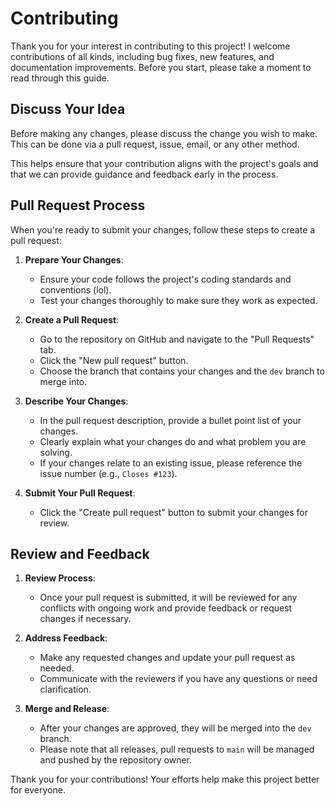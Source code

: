 # Contributing

Thank you for your interest in contributing to this project! I welcome contributions of all kinds, including bug fixes, new features, and documentation improvements. Before you start, please take a moment to read through this guide.

## Discuss Your Idea

Before making any changes, please discuss the change you wish to make. This can be done via a pull request, issue, email, or any other method. 

This helps ensure that your contribution aligns with the project's goals and that we can provide guidance and feedback early in the process.

## Pull Request Process

When you're ready to submit your changes, follow these steps to create a pull request:

1. **Prepare Your Changes**:
    - Ensure your code follows the project's coding standards and conventions (lol).
    - Test your changes thoroughly to make sure they work as expected.

2. **Create a Pull Request**:
    - Go to the repository on GitHub and navigate to the "Pull Requests" tab.
    - Click the "New pull request" button.
    - Choose the branch that contains your changes and the `dev` branch to merge into.

3. **Describe Your Changes**:
    - In the pull request description, provide a bullet point list of your changes.
    - Clearly explain what your changes do and what problem you are solving.
    - If your changes relate to an existing issue, please reference the issue number (e.g., `Closes #123`).

4. **Submit Your Pull Request**:
    - Click the "Create pull request" button to submit your changes for review.

## Review and Feedback

1. **Review Process**:
    - Once your pull request is submitted, it will be reviewed for any conflicts with ongoing work and provide feedback or request changes if necessary.

1. **Address Feedback**:
    - Make any requested changes and update your pull request as needed. 
    - Communicate with the reviewers if you have any questions or need clarification.

1. **Merge and Release**:
    - After your changes are approved, they will be merged into the `dev` branch.
    - Please note that all releases, pull requests to `main` will be managed and pushed by the repository owner.

Thank you for your contributions! Your efforts help make this project better for everyone.
